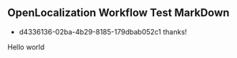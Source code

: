 ## OpenLocalization Workflow Test MarkDown
* d4336136-02ba-4b29-8185-179dbab052c1 
thanks!

Hello world